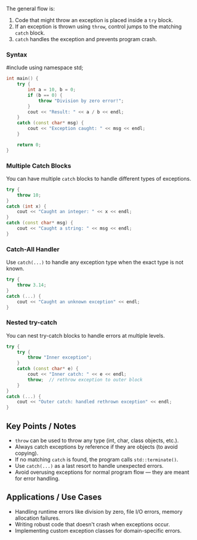 The general flow is:

1. Code that might throw an exception is placed inside a `try` block.
2. If an exception is thrown using `throw`, control jumps to the matching `catch` block.
3. `catch` handles the exception and prevents program crash.

### Syntax

#include <iostream>
using namespace std;
``` C++
int main() {
    try {
        int a = 10, b = 0;
        if (b == 0) {
            throw "Division by zero error!";
        }
        cout << "Result: " << a / b << endl;
    }
    catch (const char* msg) {
        cout << "Exception caught: " << msg << endl;
    }

    return 0;
}
```
### Multiple Catch Blocks

You can have multiple `catch` blocks to handle different types of exceptions.
``` C++
try {
    throw 10;
}
catch (int x) {
    cout << "Caught an integer: " << x << endl;
}
catch (const char* msg) {
    cout << "Caught a string: " << msg << endl;
}
```
### Catch-All Handler

Use `catch(...)` to handle any exception type when the exact type is not known.
``` C++
try {
    throw 3.14;
}
catch (...) {
    cout << "Caught an unknown exception" << endl;
}
```
### Nested try-catch

You can nest try-catch blocks to handle errors at multiple levels.
``` C++
try {
    try {
        throw "Inner exception";
    }
    catch (const char* e) {
        cout << "Inner catch: " << e << endl;
        throw;  // rethrow exception to outer block
    }
}
catch (...) {
    cout << "Outer catch: handled rethrown exception" << endl;
}
```
## Key Points / Notes

- `throw` can be used to throw any type (int, char, class objects, etc.).
- Always catch exceptions by reference if they are objects (to avoid copying).
- If no matching `catch` is found, the program calls `std::terminate()`.
- Use `catch(...)` as a last resort to handle unexpected errors.
- Avoid overusing exceptions for normal program flow — they are meant for error handling.

## Applications / Use Cases

- Handling runtime errors like division by zero, file I/O errors, memory allocation failures.
- Writing robust code that doesn't crash when exceptions occur.
- Implementing custom exception classes for domain-specific errors.
